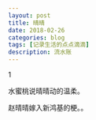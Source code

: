 ```yaml
---
layout: post
title: 晴晴
date: 2018-02-26
categories: blog
tags: [记录生活的点点滴滴]
description: 流水账
---
```


1 

水蜜桃说晴晴动的温柔。

赵晴晴嫁入新鸿基的梗。。















